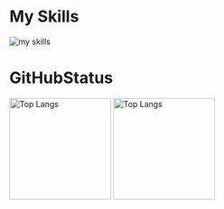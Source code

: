 <h1>My Skills</h1>
<img alt="my skills" src="https://skillicons.dev/icons?theme=dark&perline=8&i=swift,apple,firebase,html,css,js,c,ruby,pr,ae,figma" />

<h1>GitHubStatus</h1>
<p align="left">
<img alt="Top Langs" height="180px" src="https://github-readme-stats.vercel.app/api/top-langs/?username=honohonopi&layout=donut&theme=radical&bg_color=ffd900&hide_border=true" />
<img alt="Top Langs" height="180px" src="https://github-readme-stats.vercel.app/api?username=honohonopi&theme=radical&bg_color=ffd900&hide_border=true" />
</p>

